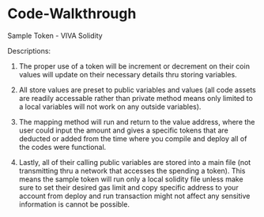 # Code-Walkthrough 
Sample Token - VIVA Solidity

Descriptions:

1. The proper use of a token will be increment or decrement on their coin values will update on their necessary details thru storing variables.

2. All store values are preset to public variables and values (all code assets are readily accessable rather than private method means only limited to a local variables will not work on any outside variables).

3. The mapping method will run and return to the value address, where the user could input the amount and gives a specific tokens that are deducted or added from the time where you compile and deploy all of the codes were functional.

4. Lastly, all of their calling public variables are stored into a main file (not transmitting thru a network that accesses the spending a token). This means the sample token will run only a local solidity file unless make sure to set their desired gas limit and copy specific address to your account from deploy and run transaction might not affect any sensitive information is cannot be possible.
